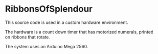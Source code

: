 RibbonsOfSplendour
==================

This source code is used in a custom hardware environment. 

The hardware is a count down timer that has motorized numerals, printed on ribbons that rotate. 

The system uses an Arduino Mega 2560. 

